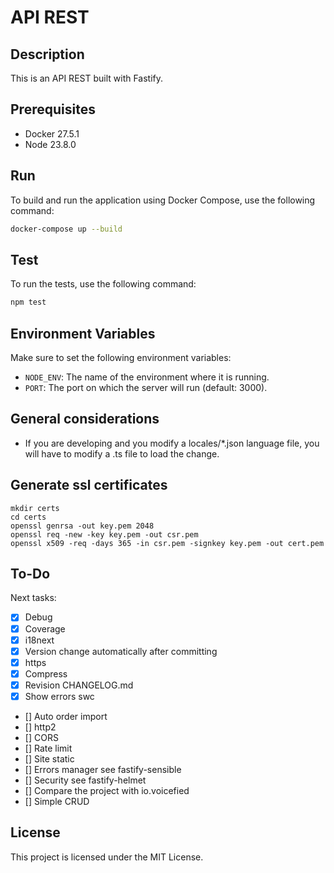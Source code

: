 # API REST

## Description

This is an API REST built with Fastify.

## Prerequisites

- Docker 27.5.1
- Node 23.8.0

## Run

To build and run the application using Docker Compose, use the following command:

```sh
docker-compose up --build
```

## Test

To run the tests, use the following command:

```sh
npm test
```

## Environment Variables

Make sure to set the following environment variables:

- `NODE_ENV`: The name of the environment where it is running.
- `PORT`: The port on which the server will run (default: 3000).

## General considerations

- If you are developing and you modify a locales/\*.json language file, you will have to modify a .ts file to load the change.

## Generate ssl certificates

```
mkdir certs
cd certs
openssl genrsa -out key.pem 2048
openssl req -new -key key.pem -out csr.pem
openssl x509 -req -days 365 -in csr.pem -signkey key.pem -out cert.pem
```

## To-Do

Next tasks:

- [x] Debug
- [x] Coverage
- [x] i18next
- [x] Version change automatically after committing
- [x] https
- [x] Compress
- [x] Revision CHANGELOG.md
- [x] Show errors swc
- [] Auto order import
- [] http2
- [] CORS
- [] Rate limit
- [] Site static
- [] Errors manager see fastify-sensible
- [] Security see fastify-helmet
- [] Compare the project with io.voicefied
- [] Simple CRUD

## License

This project is licensed under the MIT License.
